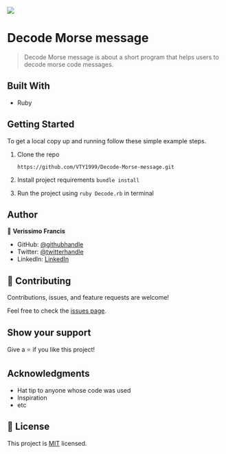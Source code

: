 ![](https://img.shields.io/badge/Microverse-blueviolet)

# Decode Morse message

> Decode Morse message is about a short program that helps users to decode morse code messages.


## Built With

- Ruby

## Getting Started

To get a local copy up and running follow these simple example steps.

1. Clone the repo
   ```
   https://github.com/VTY1999/Decode-Morse-message.git
   ```
2. Install project requirements `bundle install`

3. Run the project using `ruby Decode.rb` in terminal


## Author

👤 **Verissimo Francis**

- GitHub: [@githubhandle](https://github.com/VTY1999)
- Twitter: [@twitterhandle](https://twitter.com/verissimoty?s=09)
- LinkedIn: [LinkedIn](https://www.linkedin.com/in/francis-o-verissimo/)

## 🤝 Contributing

Contributions, issues, and feature requests are welcome!

Feel free to check the [issues page](../../issues/).

## Show your support

Give a ⭐️ if you like this project!

## Acknowledgments

- Hat tip to anyone whose code was used
- Inspiration
- etc

## 📝 License

This project is [MIT](./MIT.md) licensed.
